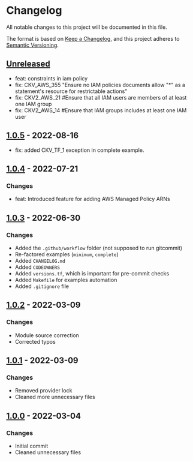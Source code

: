 # Changelog
All notable changes to this project will be documented in this file.

The format is based on [Keep a Changelog](https://keepachangelog.com/en/1.0.0/),
and this project adheres to [Semantic Versioning](https://semver.org/spec/v2.0.0.html).

## [Unreleased]
- feat: constraints in iam policy
- fix: CKV_AWS_355 "Ensure no IAM policies documents allow "*" as a statement's resource for restrictable actions"
- fix: CKV2_AWS_21 #Ensure that all IAM users are members of at least one IAM group
- fix: CKV2_AWS_14 #Ensure that IAM groups includes at least one IAM user

## [1.0.5] - 2022-08-16
- fix: added CKV_TF_1 exception in complete example.

## [1.0.4] - 2022-07-21
### Changes
- feat: Introduced feature for adding AWS Managed Policy ARNs

## [1.0.3] - 2022-06-30
### Changes
- Added the `.github/workflow` folder (not supposed to run gitcommit)
- Re-factored examples (`minimum`, `complete`)
- Added `CHANGELOG.md`
- Added `CODEOWNERS`
- Added `versions.tf`, which is important for pre-commit checks
- Added `Makefile` for examples automation
- Added `.gitignore` file

## [1.0.2] - 2022-03-09
### Changes
- Module source correction
- Corrected typos

## [1.0.1] - 2022-03-09
### Changes
- Removed provider lock
- Cleaned more unnecessary files

## [1.0.0] - 2022-03-04
### Changes
- Initial commit
- Cleaned unnecessary files

[Unreleased]: https://github.com/boldlink/terraform-aws-iam-group/compare/1.0.5...HEAD

[1.0.0]: https://github.com/boldlink/terraform-aws-iam-group/releases/tag/1.0.0
[1.0.1]: https://github.com/boldlink/terraform-aws-iam-group/releases/tag/1.0.1
[1.0.2]: https://github.com/boldlink/terraform-aws-iam-group/releases/tag/1.0.2
[1.0.3]: https://github.com/boldlink/terraform-aws-iam-group/releases/tag/1.0.3
[1.0.4]: https://github.com/boldlink/terraform-aws-iam-group/releases/tag/1.0.4
[1.0.5]: https://github.com/boldlink/terraform-aws-iam-group/releases/tag/1.0.5
